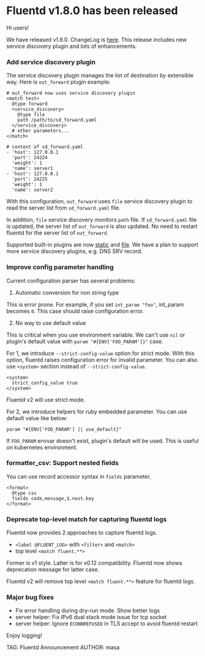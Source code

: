# Fluentd v1.8.0 has been released

Hi users!

We have released v1.8.0. ChangeLog is [here](https://github.com/fluent/fluentd/blob/master/CHANGELOG.md).
This release includes new service discovery plugin and lots of enhancements.

### Add service discovery plugin

The service discovery plugin manages the list of destination by extensible way.
Here is `out_forward` plugin example:

```
# out_forward now uses service discovery plugin
<match test>
  @type forward
  <service_discovery>
    @type file
    path /path/to/sd_forward.yaml
  </service_discovery>
  # other parameters...
</match>

# content of sd_forward.yaml
- 'host': 127.0.0.1
  'port': 24224
  'weight': 1
  'name': server1
- 'host': 127.0.0.1
  'port': 24225
  'weight': 1
  'name': server2
```

With this configuration, `out_forward` uses `file` service discovery plugin
to read the server list from `sd_forward.yaml` file.

In addition, `file` service discovery monitors `path` file.
If `sd_forward.yaml` file is updated, the server list of `out_forward` is also updated.
No need to restart fluentd for the server list of `out_forward`.

Supported built-in plugins are now [static](https://docs.fluentd.org/service_discovery/static) and [file](https://docs.fluentd.org/service_discovery/file).
We have a plan to support more service discovery plugins, e.g. DNS SRV record.

### Improve config parameter handling

Current configuration parser has several problems:

1. Automatic conversion for non string type

This is error prone. For example, if you set `int_param "foo"`, int_param becomes `0`.
This case should raise configuration error.

2. No way to use default value

This is critical when you use environment variable.
We can't use `nil` or plugin's default value with `param "#{ENV['FOO_PARAM']}"` case.

For 1, we introduce `--strict-config-value` option for strict mode.
With this option, fluentd raises configuration error for invalid parameter.
You can also use `<system>` section instead of `--strict-config-value`.

```
<system>
  strict_config_value true
</system>
```

Fluentd v2 will use strict mode.

For 2, we introduce helpers for ruby embedded parameter.
You can use default value like below:

```
param "#{ENV['FOO_PARAM'] || use_default}"
```

If `FOO_PARAM` envvar doesn't exist, plugin's default will be used.
This is useful on kubernetes environment.

### formatter\_csv: Support nested fields

You can use record accessor syntax in `fields` parameter.

```
<format>
  @type csv
  fields code,message,$.nest.key
</format>
```

### Deprecate top-level match for capturing fluentd logs

Fluentd now provides 2 approaches to capture fluentd logs.

- `<label @FLUENT_LOG>` with `<filter>` and `<match>`
- top level `<match fluent.**>`

Former is v1 style. Latter is for v0.12 compatibility.
Fluentd now shows deprecation message for latter case.

Fluentd v2 will remove top level `<match fluent.**>` feature for fluentd logs.

### Major bug fixes

- Fix error handling during dry-run mode. Show better logs
- server helper: Fix IPv6 dual stack mode issue for tcp socket
- server helper: Ignore `ECONNREFUSED` in TLS accept to avoid fluentd restart

Enjoy logging!


TAG: Fluentd Announcement
AUTHOR: masa
